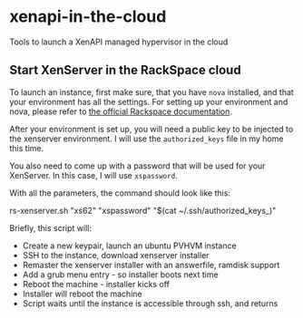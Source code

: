 xenapi-in-the-cloud
===================

Tools to launch a XenAPI managed hypervisor in the cloud

## Start XenServer in the RackSpace cloud

To launch an instance, first make sure, that you have `nova` installed, and
that your environment has all the settings. For setting up your environment
and nova, please refer to [the official Rackspace documentation](http://docs.rackspace.com/servers/api/v2/cs-gettingstarted/content/section_gs_install_nova.html).

After your environment is set up, you will need a public key to be injected
to the xenserver environment. I will use the `authorized_keys` file in my home
this time.

You also need to come up with a password that will be used for your XenServer.
In this case, I will use `xspassword`.

With all the parameters, the command should look like this:

   rs-xenserver.sh "xs62" "xspassword" "$(cat ~/.ssh/authorized_keys_)"

Briefly, this script will:

 - Create a new keypair, launch an ubuntu PVHVM instance
 - SSH to the instance, download xenserver installer
 - Remaster the xenserver installer with an answerfile, ramdisk support
 - Add a grub menu entry - so installer boots next time
 - Reboot the machine - installer kicks off
 - Installer will reboot the machine
 - Script waits until the instance is accessible through ssh, and returns
